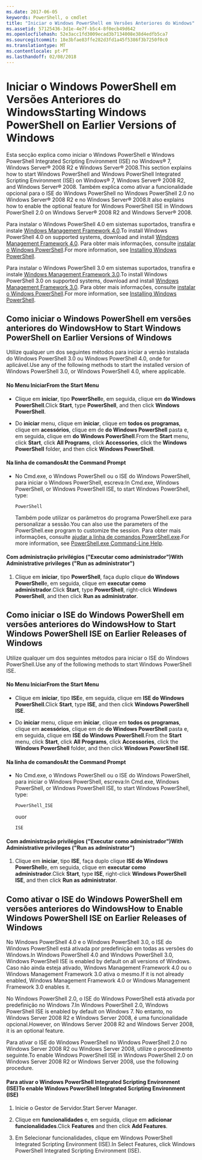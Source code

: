 ```yaml
---
ms.date: 2017-06-05
keywords: PowerShell, o cmdlet
title: "Iniciar o Windows PowerShell em Versões Anteriores do Windows"
ms.assetid: 57125436-3d1e-4e7f-b5c4-8f0ecb49d642
ms.openlocfilehash: 52e3acc1fd3009ecad3b7134008e38d4edfb5ca7
ms.sourcegitcommit: 18e3bfae83ffe282d3fd1a45f5386f3b7250f0c0
ms.translationtype: MT
ms.contentlocale: pt-PT
ms.lasthandoff: 02/08/2018
---
```

# <a name="starting-windows-powershell-on-earlier-versions-of-windows"></a><span data-ttu-id="98e53-103">Iniciar o Windows PowerShell em Versões Anteriores do Windows</span><span class="sxs-lookup"><span data-stu-id="98e53-103">Starting Windows PowerShell on Earlier Versions of Windows</span></span>
<span data-ttu-id="98e53-104">Esta secção explica como iniciar o Windows PowerShell e Windows PowerShell Integrated Scripting Environment (ISE) no Windows® 7, Windows Server® 2008 R2 e Windows Server® 2008.</span><span class="sxs-lookup"><span data-stu-id="98e53-104">This section explains how to start Windows PowerShell and Windows PowerShell Integrated Scripting Environment (ISE) on Windows® 7, Windows Server® 2008 R2, and Windows Server® 2008.</span></span> <span data-ttu-id="98e53-105">Também explica como ativar a funcionalidade opcional para o ISE do Windows PowerShell no Windows PowerShell 2.0 no Windows Server® 2008 R2 e no Windows Server® 2008.</span><span class="sxs-lookup"><span data-stu-id="98e53-105">It also explains how to enable the optional feature for Windows PowerShell ISE in Windows PowerShell 2.0 on Windows Server® 2008 R2 and Windows Server® 2008.</span></span>

<span data-ttu-id="98e53-106">Para instalar o Windows PowerShell 4.0 em sistemas suportados, transfira e instale [Windows Management Framework 4.0](http://go.microsoft.com/fwlink/?LinkID=293881).</span><span class="sxs-lookup"><span data-stu-id="98e53-106">To install Windows PowerShell 4.0 on supported systems, download and install [Windows Management Framework 4.0](http://go.microsoft.com/fwlink/?LinkID=293881).</span></span> <span data-ttu-id="98e53-107">Para obter mais informações, consulte [instalar o Windows PowerShell](Installing-Windows-PowerShell.md).</span><span class="sxs-lookup"><span data-stu-id="98e53-107">For more information, see [Installing Windows PowerShell](Installing-Windows-PowerShell.md).</span></span>

<span data-ttu-id="98e53-108">Para instalar o Windows PowerShell 3.0 em sistemas suportados, transfira e instale [Windows Management Framework 3.0](http://go.microsoft.com/fwlink/?LinkID=240290).</span><span class="sxs-lookup"><span data-stu-id="98e53-108">To install Windows PowerShell 3.0 on supported systems, download and install [Windows Management Framework 3.0](http://go.microsoft.com/fwlink/?LinkID=240290).</span></span> <span data-ttu-id="98e53-109">Para obter mais informações, consulte [instalar o Windows PowerShell](Installing-Windows-PowerShell.md).</span><span class="sxs-lookup"><span data-stu-id="98e53-109">For more information, see [Installing Windows PowerShell](Installing-Windows-PowerShell.md).</span></span>

## <a name="how-to-start-windows-powershell-on-earlier-versions-of-windows"></a><span data-ttu-id="98e53-110">Como iniciar o Windows PowerShell em versões anteriores do Windows</span><span class="sxs-lookup"><span data-stu-id="98e53-110">How to Start Windows PowerShell on Earlier Versions of Windows</span></span>
<span data-ttu-id="98e53-111">Utilize qualquer um dos seguintes métodos para iniciar a versão instalada do Windows PowerShell 3.0 ou Windows PowerShell 4.0, onde for aplicável.</span><span class="sxs-lookup"><span data-stu-id="98e53-111">Use any of the following methods to start the installed version of Windows PowerShell 3.0, or Windows PowerShell 4.0, where applicable.</span></span>

#### <a name="from-the-start-menu"></a><span data-ttu-id="98e53-112">No Menu Iniciar</span><span class="sxs-lookup"><span data-stu-id="98e53-112">From the Start Menu</span></span>

- <span data-ttu-id="98e53-113">Clique em **iniciar**, tipo **PowerShell**e, em seguida, clique em **do Windows PowerShell**.</span><span class="sxs-lookup"><span data-stu-id="98e53-113">Click **Start**, type **PowerShell**, and then click **Windows PowerShell**.</span></span>

- <span data-ttu-id="98e53-114">Do **iniciar** menu, clique em **iniciar**, clique em **todos os programas**, clique em **acessórios**, clique em de **do Windows PowerShell**  pasta e, em seguida, clique em **do Windows PowerShell**.</span><span class="sxs-lookup"><span data-stu-id="98e53-114">From the **Start** menu, click **Start**, click **All Programs**, click **Accessories**, click the **Windows PowerShell** folder, and then click **Windows PowerShell**.</span></span>

#### <a name="at-the-command-prompt"></a><span data-ttu-id="98e53-115">Na linha de comandos</span><span class="sxs-lookup"><span data-stu-id="98e53-115">At the Command Prompt</span></span>

- <span data-ttu-id="98e53-116">No Cmd.exe, o Windows PowerShell ou o ISE do Windows PowerShell, para iniciar o Windows PowerShell, escreva:</span><span class="sxs-lookup"><span data-stu-id="98e53-116">In Cmd.exe, Windows PowerShell, or Windows PowerShell ISE, to start Windows PowerShell, type:</span></span>

    ```
    PowerShell
    ```

    <span data-ttu-id="98e53-117">Também pode utilizar os parâmetros do programa PowerShell.exe para personalizar a sessão.</span><span class="sxs-lookup"><span data-stu-id="98e53-117">You can also use the parameters of the PowerShell.exe program to customize the session.</span></span> <span data-ttu-id="98e53-118">Para obter mais informações, consulte [ajudar a linha de comandos PowerShell.exe](../core-powershell/console/PowerShell.exe-Command-Line-Help.md).</span><span class="sxs-lookup"><span data-stu-id="98e53-118">For more information, see [PowerShell.exe Command-Line Help](../core-powershell/console/PowerShell.exe-Command-Line-Help.md).</span></span>

#### <a name="with-administrative-privileges-run-as-administrator"></a><span data-ttu-id="98e53-119">Com administração privilégios ("Executar como administrador")</span><span class="sxs-lookup"><span data-stu-id="98e53-119">With Administrative privileges ("Run as administrator")</span></span>

1. <span data-ttu-id="98e53-120">Clique em **iniciar**, tipo **PowerShell**, faça duplo clique **do Windows PowerShell**e, em seguida, clique em **executar como administrador**.</span><span class="sxs-lookup"><span data-stu-id="98e53-120">Click **Start**, type **PowerShell**, right-click **Windows PowerShell**, and then click **Run as administrator**.</span></span>

## <a name="how-to-start-windows-powershell-ise-on-earlier-releases-of-windows"></a><span data-ttu-id="98e53-121">Como iniciar o ISE do Windows PowerShell em versões anteriores do Windows</span><span class="sxs-lookup"><span data-stu-id="98e53-121">How to Start Windows PowerShell ISE on Earlier Releases of Windows</span></span>
<span data-ttu-id="98e53-122">Utilize qualquer um dos seguintes métodos para iniciar o ISE do Windows PowerShell.</span><span class="sxs-lookup"><span data-stu-id="98e53-122">Use any of the following methods to start Windows PowerShell ISE.</span></span>

#### <a name="from-the-start-menu"></a><span data-ttu-id="98e53-123">No Menu Iniciar</span><span class="sxs-lookup"><span data-stu-id="98e53-123">From the Start Menu</span></span>

- <span data-ttu-id="98e53-124">Clique em **iniciar**, tipo **ISE**e, em seguida, clique em **ISE do Windows PowerShell**.</span><span class="sxs-lookup"><span data-stu-id="98e53-124">Click **Start**, type **ISE**, and then click **Windows PowerShell ISE**.</span></span>

- <span data-ttu-id="98e53-125">Do **iniciar** menu, clique em **iniciar**, clique em **todos os programas**, clique em **acessórios**, clique em de **do Windows PowerShell**  pasta e, em seguida, clique em **ISE do Windows PowerShell**.</span><span class="sxs-lookup"><span data-stu-id="98e53-125">From the **Start** menu, click **Start**, click **All Programs**, click **Accessories**, click the **Windows PowerShell** folder, and then click **Windows PowerShell ISE**.</span></span>

#### <a name="at-the-command-prompt"></a><span data-ttu-id="98e53-126">Na linha de comandos</span><span class="sxs-lookup"><span data-stu-id="98e53-126">At the Command Prompt</span></span>

- <span data-ttu-id="98e53-127">No Cmd.exe, o Windows PowerShell ou o ISE do Windows PowerShell, para iniciar o Windows PowerShell, escreva:</span><span class="sxs-lookup"><span data-stu-id="98e53-127">In Cmd.exe, Windows PowerShell, or Windows PowerShell ISE, to start Windows PowerShell, type:</span></span>

    ```
    PowerShell_ISE
    ```

    <span data-ttu-id="98e53-128">ou</span><span class="sxs-lookup"><span data-stu-id="98e53-128">or</span></span>

    ```
    ISE
    ```

#### <a name="with-administrative-privileges-run-as-administrator"></a><span data-ttu-id="98e53-129">Com administração privilégios ("Executar como administrador")</span><span class="sxs-lookup"><span data-stu-id="98e53-129">With Administrative privileges ("Run as administrator")</span></span>

1. <span data-ttu-id="98e53-130">Clique em **iniciar**, tipo **ISE**, faça duplo clique **ISE do Windows PowerShell**e, em seguida, clique em **executar como administrador**.</span><span class="sxs-lookup"><span data-stu-id="98e53-130">Click **Start**, type **ISE**, right-click **Windows PowerShell ISE**, and then click **Run as administrator**.</span></span>

## <a name="how-to-enable-windows-powershell-ise-on-earlier-releases-of-windows"></a><span data-ttu-id="98e53-131">Como ativar o ISE do Windows PowerShell em versões anteriores do Windows</span><span class="sxs-lookup"><span data-stu-id="98e53-131">How to Enable Windows PowerShell ISE on Earlier Releases of Windows</span></span>
<span data-ttu-id="98e53-132">No Windows PowerShell 4.0 e o Windows PowerShell 3.0, o ISE do Windows PowerShell está ativada por predefinição em todas as versões do Windows.</span><span class="sxs-lookup"><span data-stu-id="98e53-132">In Windows PowerShell 4.0 and Windows PowerShell 3.0, Windows PowerShell ISE is enabled by default on all versions of Windows.</span></span> <span data-ttu-id="98e53-133">Caso não ainda esteja ativado, Windows Management Framework 4.0 ou o Windows Management Framework 3.0 ativa o mesmo.</span><span class="sxs-lookup"><span data-stu-id="98e53-133">If it is not already enabled, Windows Management Framework 4.0 or Windows Management Framework 3.0 enables it.</span></span>

<span data-ttu-id="98e53-134">No Windows PowerShell 2.0, o ISE do Windows PowerShell está ativada por predefinição no Windows 7.</span><span class="sxs-lookup"><span data-stu-id="98e53-134">In Windows PowerShell 2.0, Windows PowerShell ISE is enabled by default on Windows 7.</span></span> <span data-ttu-id="98e53-135">No entanto, no Windows Server 2008 R2 e Windows Server 2008, é uma funcionalidade opcional.</span><span class="sxs-lookup"><span data-stu-id="98e53-135">However, on Windows Server 2008 R2 and Windows Server 2008, it is an optional feature.</span></span>

<span data-ttu-id="98e53-136">Para ativar o ISE do Windows PowerShell no Windows PowerShell 2.0 no Windows Server 2008 R2 ou Windows Server 2008, utilize o procedimento seguinte.</span><span class="sxs-lookup"><span data-stu-id="98e53-136">To enable Windows PowerShell ISE in Windows PowerShell 2.0 on Windows Server 2008 R2 or Windows Server 2008, use the following procedure.</span></span>

#### <a name="to-enable-windows-powershell-integrated-scripting-environment-ise"></a><span data-ttu-id="98e53-137">Para ativar o Windows PowerShell Integrated Scripting Environment (ISE)</span><span class="sxs-lookup"><span data-stu-id="98e53-137">To enable Windows PowerShell Integrated Scripting Environment (ISE)</span></span>

1. <span data-ttu-id="98e53-138">Inicie o Gestor de Servidor.</span><span class="sxs-lookup"><span data-stu-id="98e53-138">Start Server Manager.</span></span>

2. <span data-ttu-id="98e53-139">Clique em **funcionalidades** e, em seguida, clique em **adicionar funcionalidades**.</span><span class="sxs-lookup"><span data-stu-id="98e53-139">Click **Features** and then click **Add Features**.</span></span>

3. <span data-ttu-id="98e53-140">Em Selecionar funcionalidades, clique em Windows PowerShell Integrated Scripting Environment (ISE).</span><span class="sxs-lookup"><span data-stu-id="98e53-140">In Select Features, click Windows PowerShell Integrated Scripting Environment (ISE).</span></span>

